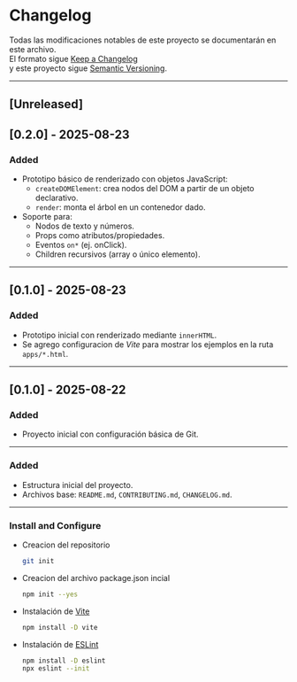 # Changelog

Todas las modificaciones notables de este proyecto se documentarán en este archivo.  
El formato sigue [Keep a Changelog](https://keepachangelog.com/es-ES/1.0.0/)  
y este proyecto sigue [Semantic Versioning](https://semver.org/lang/es/).

---

## [Unreleased]
## [0.2.0] - 2025-08-23
### Added
- Prototipo básico de renderizado con objetos JavaScript:
  - `createDOMElement`: crea nodos del DOM a partir de un objeto declarativo.
  - `render`: monta el árbol en un contenedor dado.
- Soporte para:
  - Nodos de texto y números.
  - Props como atributos/propiedades.
  - Eventos `on*` (ej. onClick).
  - Children recursivos (array o único elemento).

---

## [0.1.0] - 2025-08-23
### Added
- Prototipo inicial con renderizado mediante `innerHTML`.
- Se agrego configuracion de *Vite* para mostrar los ejemplos en la ruta `apps/*.html`.

---

## [0.1.0] - 2025-08-22
### Added
- Proyecto inicial con configuración básica de Git.

---

### Added
- Estructura inicial del proyecto.
- Archivos base: `README.md`, `CONTRIBUTING.md`, `CHANGELOG.md`.

---

### Install and Configure
- Creacion del repositorio
  ```bash
  git init
  ```
- Creacion del archivo package.json incial
  ```bash
  npm init --yes
  ```
- Instalación de [Vite]()
  ```bash
  npm install -D vite
  ```
- Instalación de [ESLint]()
  ```bash
  npm install -D eslint
  npx eslint --init
  ```
